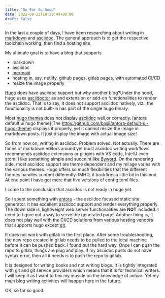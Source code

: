 ```yaml
---
title: "So Far So Good"
date: 2022-09-22T19:29:44+08:00
draft: false
---
```


In the last a couple of days, I have been researching about writing in [markdown](https://www.markdownguide.org/) and [asciidoc](https://asciidoc.org/). The general approach is to get the respective toolchain working, then find a hosting site.

My ultimate goal is to have a blog that supports

- markdown  
- asciidoc 
- [mermaid](https://mermaid-js.github.io/mermaid/)  
- hosting in, say, netlify, github pages, gitlab pages, with automated CI/CD   
- resize the image properly  

[Hugo](https://gohugo.io/) does have asciidoc support but why another blog?Under the hood, hugo uses [asciidoctor](https://asciidoctor.org/) as and extension or add-on functionalities to render the asciidoc. That is to say, it does not support asciidoc natively, viz., the functionality is not built-in has part of the single hugo binary. 

Most [hugo themes](https://themes.gohugo.io/) does not display [asciidoc](https://docs.asciidoctor.org/asciidoc/latest/blocks/admonitions/) well,or correctly. [antora default ui hugo theme](The https://github.com/basil/antora-default-ui-hugo-theme) displays it properly, yet it cannot resize the image in markdown posts. It just display the image with actual image size!

So from now on, writing in asciidoc. Problem solved. Not actually. There are tones of markdown editors around yet most asciidoc writing workflows recommends asciidoc extensions or plugins with VS code, IntellJ even atom.  I like something simple and succnint like [Byword](https://bywordapp.com/). On the rendering side, most asciidoc support are theme dependent and my milage varies with the various themes.  Hugo offers so much flexibilities that the different themes handles content differently. IMHO, it backfires a little bit in this end. At one point I have got more that five versions of config.toml files.

I come to the conclusion that asciidoc is not ready in hugo yet.

So I spent something with [antora](https://antora.org/) - the asciidoc focused static site generator. It has excellent asciidoc support and render everything properly. The down side is, lightweight web server functionalities are **NOT** included. I need to figure out a way to serve the generated page! Another thing is, it does not play well with the CI/CD solutions from various hosting vendors that supports hugo except [git](https://gitlab.com). 

It does not work with gitlab in the first place. After some troubleshooting, the new repo created in gitlab needs to be pulled to the local machine before it can be pushed back. I found out the hard way. Once I can push the repo to gitlab, things are plug and play. If my asciidoc posts do not have syntax error, then all it needs is to push the repo to gitlab.

It is designed for writing books and not writing blogs. It is tightly integrated with git and git service providers which means that it is for technical writers. I will keep it as I want to flex my muscle on the knowledge of antora. Yet my main blog writing activities will happen here in the future.

OK, so far so good.
